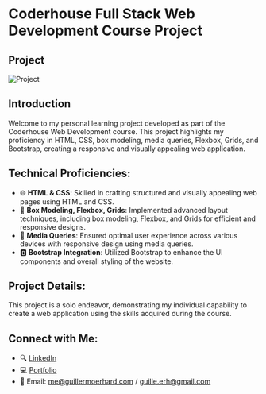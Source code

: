 # Coderhouse Full Stack Web Development Course Project

## Project

![Project]([[https://i.imgur.com/2VGB6A3.png]](https://imgur.com/a/3vwRrPF))

## Introduction
Welcome to my personal learning project developed as part of the Coderhouse Web Development course. This project highlights my proficiency in HTML, CSS, box modeling, media queries, Flexbox, Grids, and Bootstrap, creating a responsive and visually appealing web application.

## Technical Proficiencies:
- 🌐 **HTML & CSS**: Skilled in crafting structured and visually appealing web pages using HTML and CSS.
- 📐 **Box Modeling, Flexbox, Grids**: Implemented advanced layout techniques, including box modeling, Flexbox, and Grids for efficient and responsive designs.
- 📱 **Media Queries**: Ensured optimal user experience across various devices with responsive design using media queries.
- 🅱 **Bootstrap Integration**: Utilized Bootstrap to enhance the UI components and overall styling of the website.

## Project Details:
This project is a solo endeavor, demonstrating my individual capability to create a web application using the skills acquired during the course.

## Connect with Me:
- 🔍 [LinkedIn]([Link-to-your-LinkedIn-profile](https://www.linkedin.com/in/guillermoerhard/))
- 💻 [Portfolio](guillermoerhard@gmail.com)
- 📩 Email: me@guillermoerhard.com / guille.erh@gmail.com
